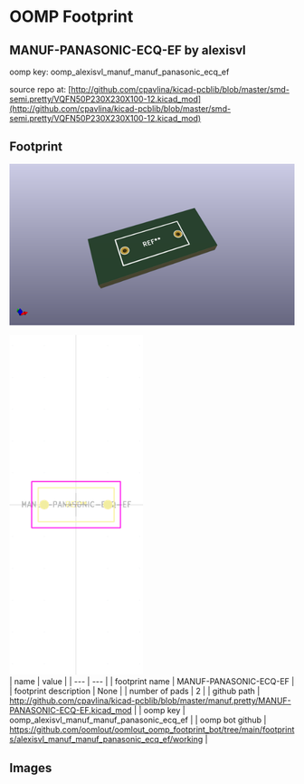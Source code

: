 # OOMP Footprint  
## MANUF-PANASONIC-ECQ-EF  by alexisvl  
  
oomp key: oomp_alexisvl_manuf_manuf_panasonic_ecq_ef  
  
source repo at: [http://github.com/cpavlina/kicad-pcblib/blob/master/smd-semi.pretty/VQFN50P230X230X100-12.kicad_mod](http://github.com/cpavlina/kicad-pcblib/blob/master/smd-semi.pretty/VQFN50P230X230X100-12.kicad_mod)  
## Footprint  
  
[![working_kicad_pcb_3d.png](working_kicad_pcb_3d_600.png)](working_kicad_pcb_3d.png)  
  
[![working.png](working_600.png)](working.png)  
| name | value | 
| --- | --- | 
| footprint name | MANUF-PANASONIC-ECQ-EF | 
| footprint description | None | 
| number of pads | 2 | 
| github path | http://github.com/cpavlina/kicad-pcblib/blob/master/manuf.pretty/MANUF-PANASONIC-ECQ-EF.kicad_mod | 
| oomp key | oomp_alexisvl_manuf_manuf_panasonic_ecq_ef | 
| oomp bot github | https://github.com/oomlout/oomlout_oomp_footprint_bot/tree/main/footprints/alexisvl_manuf_manuf_panasonic_ecq_ef/working | 
## Images  
